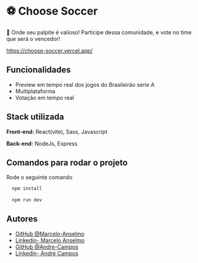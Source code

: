 # ⚽ Choose Soccer

💭 Onde seu palpite é valioso! Participe dessa comunidade, e vote no time que será o vencedor!

https://choose-soccer.vercel.app/
## Funcionalidades

- Preview em tempo real dos jogos do Brasileirão serie A
- Multiplataforma
- Votação em tempo real


## Stack utilizada

**Front-end:** React(vite), Sass, Javascript

**Back-end:** NodeJs, Express


## Comandos para rodar o projeto

Rode o seguinte comando

```bash
  npm install
  
  npm run dev
```


## Autores

- [GitHub @Marcelo-Anselmo](https://github.com/Marcelo-Anselmo)
- [Linkedin- Marcelo Anselmo](https://www.linkedin.com/in/marcelo-anselmo-41587b280/)
- [GitHub @Andre-Campos](https://github.com/DDR23)
- [Linkedin- André Campos](https://www.linkedin.com/in/andr%C3%A9-campos-25193a257/)

